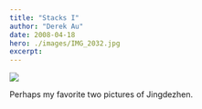 ```yaml
---
title: "Stacks I"
author: "Derek Au"
date: 2008-04-18
hero: ./images/IMG_2032.jpg
excerpt: 
---
```


![](./images/IMG_20521.jpg)

Perhaps my favorite two pictures of Jingdezhen.
